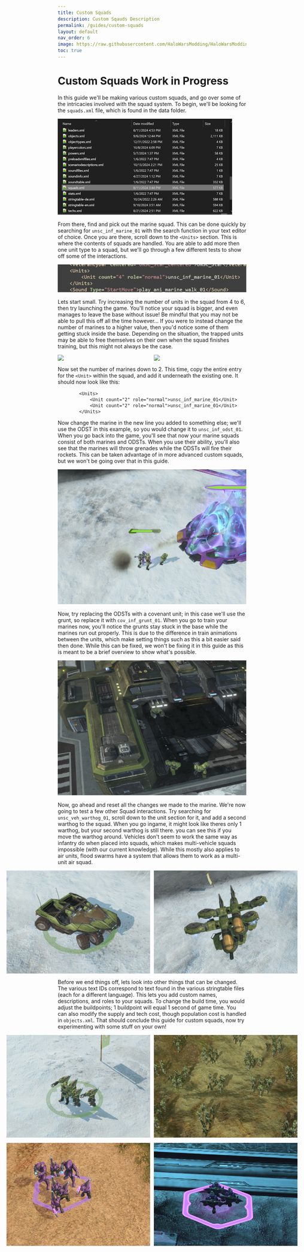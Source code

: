 ```yaml
---
title: Custom Squads
description: Custom Sqauds Description
permalink: /guides/custom-squads
layout: default
nav_order: 6
image: https://raw.githubusercontent.com/HaloWarsModding/HaloWarsModding.github.io/master/resources/images/metadata/header.png
toc: true
---
```


# Custom Squads <span class="label label-blue">Work in Progress</span>


In this guide we'll be making various custom squads, and go over some of the intricacies involved with the squad system. To begin, we'll be looking for the `squads.xml` file, which is found in the data folder.

<img src="https://github.com/HaloWarsModding/HaloWarsModding.github.io/blob/master/resources/images/squadguide1.png?raw=true" height="256" />

From there, find and pick out the marine squad. This can be done quickly by searching for `unsc_inf_marine_01` with the search function in your text editor of choice. Once you are there, scroll down to the `<Units>` section. This is where the contents of squads are handled. You are able to add more then one unit type to a squad, but we'll go through a few different tests to show off some of the interactions.

<img src="https://github.com/HaloWarsModding/HaloWarsModding.github.io/blob/master/resources/images/squadguide2.png?raw=true" />

Lets start small. Try increasing the number of units in the squad from 4 to 6, then try launching the game. You'll notice your squad is bigger, and even manages to leave the base without issue! Be mindful that you may not be able to pull this off all the time however... If you were to instead change the number of marines to a higher value, then you'd notice some of them getting stuck inside the base. Depending on the situation, the trapped units may be able to free themselves on their own when the squad finishes training, but this might not always be the case.

<p style="display: flex; justify-content: center; gap: 10px;">
  <img src="https://github.com/HaloWarsModding/HaloWarsModding.github.io/blob/master/resources/images/squadguide3.png?raw=true" width="384" />
  <img src="https://github.com/HaloWarsModding/HaloWarsModding.github.io/blob/master/resources/images/squadguide4.png?raw=true" width="384" /> 
</p>

Now set the number of marines down to 2. This time, copy the entire entry for the `<Unit>` within the squad, and add it underneath the existing one. It should now look like this:
```
		<Units>
			<Unit count="2" role="normal">unsc_inf_marine_01</Unit>
			<Unit count="2" role="normal">unsc_inf_marine_01</Unit>
		</Units>
```
Now change the marine in the new line you added to something else; we'll use the ODST in this example, so you would change it to `unsc_inf_odst_01`. When you go back into the game, you'll see that now your marine squads consist of both marines and ODSTs. When you use their ability, you'll also see that the marines will throw grenades while the ODSTs will fire their rockets. This can be taken advantage of in more advanced custom squads, but we won't be going over that in this guide. 

<img src="https://github.com/HaloWarsModding/HaloWarsModding.github.io/blob/master/resources/images/squadguide5.png?raw=true" />

Now, try replacing the ODSTs with a covenant unit; in this case we'll use the grunt, so replace it with `cov_inf_grunt_01`. When you go to train your marines now, you'll notice the grunts stay stuck in the base while the marines run out properly. This is due to the difference in train animations between the units, which make setting things such as this a bit easier said then done. While this can be fixed, we won't be fixing it in this guide as this is meant to be a brief overview to show what's possible.

<img src="https://github.com/HaloWarsModding/HaloWarsModding.github.io/blob/master/resources/images/squadguide6.png?raw=true" />

Now, go ahead and reset all the changes we made to the marine. We're now going to test a few other Squad interactions. Try searching for `unsc_veh_warthog_01`, scroll down to the unit section for it, and add a second warthog to the squad. When you go ingame, it might look like theres only 1 warthog, but your second warthog is still there. you can see this if you move the warthog around. Vehicles don't seem to work the same way as infantry do when placed into squads, which makes multi-vehicle squads impossible (with our current knowledge). While this mostly also applies to air units, flood swarms have a system that allows them to work as a multi-unit air squad.

<p style="display: flex; justify-content: center; gap: 10px;">
  <img src="https://github.com/HaloWarsModding/HaloWarsModding.github.io/blob/master/resources/images/squadguide7.png?raw=true" width="384" />
  <img src="https://github.com/HaloWarsModding/HaloWarsModding.github.io/blob/master/resources/images/squadguide8.png?raw=true" width="384" /> 
</p>

Before we end things off, lets look into other things that can be changed. The various text IDs correspond to text found in the various stringtable files (each for a different language). This lets you add custom names, descriptions, and roles to your squads. To change the build time, you would adjust the buildpoints; 1 buildpoint will equal 1 second of game time. You can also modify the supply and tech cost, though population cost is handled in `objects.xml`. That should conclude this guide for custom squads, now try experimenting with some stuff on your own!

<p style="display: flex; justify-content: center; gap: 10px;">
  <img src="https://github.com/HaloWarsModding/HaloWarsModding.github.io/blob/master/resources/images/squadguide9.png?raw=true" width="384" />
  <img src="https://github.com/HaloWarsModding/HaloWarsModding.github.io/blob/master/resources/images/squadguide10.png?raw=true" width="384" />
</p>
<p style="display: flex; justify-content: center; gap: 10px;">
  <img src="https://github.com/HaloWarsModding/HaloWarsModding.github.io/blob/master/resources/images/squadguide11.png?raw=true" width="384" />
  <img src="https://github.com/HaloWarsModding/HaloWarsModding.github.io/blob/master/resources/images/squadguide12.png?raw=true" width="384" />
</p>
